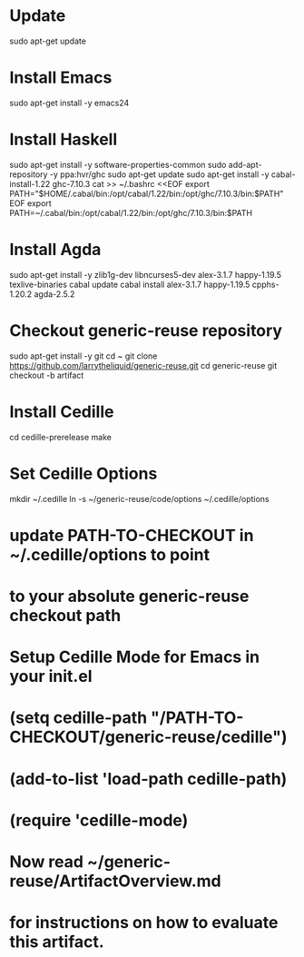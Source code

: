# Update
sudo apt-get update

# Install Emacs
sudo apt-get install -y emacs24

# Install Haskell
sudo apt-get install -y software-properties-common
sudo add-apt-repository -y ppa:hvr/ghc
sudo apt-get update
sudo apt-get install -y cabal-install-1.22 ghc-7.10.3
cat >> ~/.bashrc <<EOF
export PATH="\$HOME/.cabal/bin:/opt/cabal/1.22/bin:/opt/ghc/7.10.3/bin:\$PATH"
EOF
export PATH=~/.cabal/bin:/opt/cabal/1.22/bin:/opt/ghc/7.10.3/bin:$PATH

# Install Agda
sudo apt-get install -y zlib1g-dev libncurses5-dev alex-3.1.7 happy-1.19.5 texlive-binaries
cabal update
cabal install alex-3.1.7 happy-1.19.5 cpphs-1.20.2 agda-2.5.2

# Checkout generic-reuse repository
sudo apt-get install -y git
cd ~
git clone https://github.com/larrytheliquid/generic-reuse.git
cd generic-reuse
git checkout -b artifact

# Install Cedille
cd cedille-prerelease
make

# Set Cedille Options
mkdir ~/.cedille
ln -s ~/generic-reuse/code/options ~/.cedille/options
# update PATH-TO-CHECKOUT in ~/.cedille/options to point
# to your absolute generic-reuse checkout path

# Setup Cedille Mode for Emacs in your init.el
# (setq cedille-path "/PATH-TO-CHECKOUT/generic-reuse/cedille")
# (add-to-list 'load-path cedille-path)
# (require 'cedille-mode)


# Now read ~/generic-reuse/ArtifactOverview.md
# for instructions on how to evaluate this artifact.


